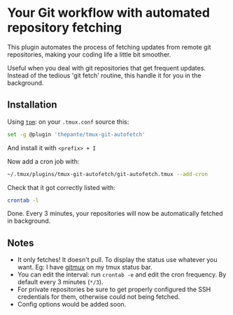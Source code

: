 # Your Git workflow with automated repository fetching

This plugin automates the process of fetching updates from remote git repositories, making your coding life a little bit smoother.

Useful when you deal with git repositories that get frequent updates. Instead of the tedious 'git fetch' routine, this handle it for you in the background.

## Installation

Using [`tpm`](https://github.com/tmux-plugins/tpm/): on your `.tmux.conf` source this:
```sh
set -g @plugin 'thepante/tmux-git-autofetch'
```
And install it with `<prefix> + I`

Now add a cron job with:
```sh
~/.tmux/plugins/tmux-git-autofetch/git-autofetch.tmux --add-cron
```

Check that it got correctly listed with:
```sh
crontab -l
```

Done. Every 3 minutes, your repositories will now be automatically fetched in background.

## Notes
- It only fetches! It doesn't pull. To display the status use whatever you want. Eg: I have [gitmux](https://github.com/arl/gitmux) on my tmux status bar.
- You can edit the interval: run `crontab -e` and edit the cron frequency. By default every 3 minutes (`*/3`).
- For private repositories be sure to get properly configured the SSH credentials for them, otherwise could not being fetched.
- Config options would be added soon.

